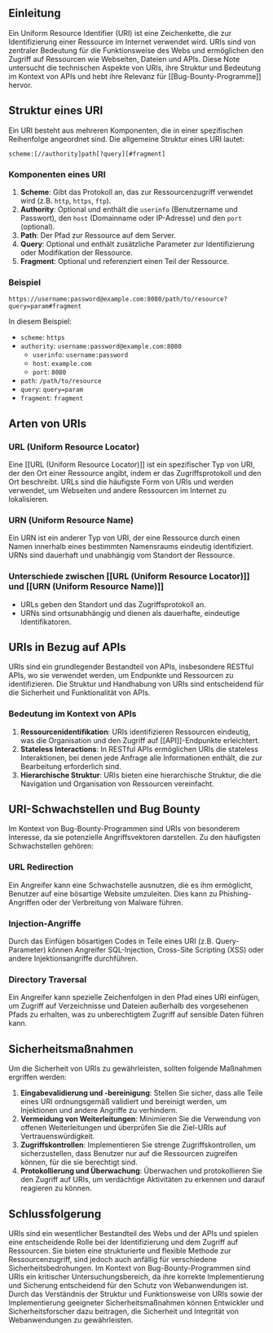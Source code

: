 
## Einleitung

Ein Uniform Resource Identifier (URI) ist eine Zeichenkette, die zur Identifizierung einer Ressource im Internet verwendet wird. URIs sind von zentraler Bedeutung für die Funktionsweise des Webs und ermöglichen den Zugriff auf Ressourcen wie Webseiten, Dateien und APIs. Diese Note untersucht die technischen Aspekte von URIs, ihre Struktur und Bedeutung im Kontext von APIs und hebt ihre Relevanz für [[Bug-Bounty-Programme]] hervor.

## Struktur eines URI

Ein URI besteht aus mehreren Komponenten, die in einer spezifischen Reihenfolge angeordnet sind. Die allgemeine Struktur eines URI lautet:

```
scheme:[//authority]path[?query][#fragment]
```

### Komponenten eines URI

1. **Scheme**: Gibt das Protokoll an, das zur Ressourcenzugriff verwendet wird (z.B. `http`, `https`, `ftp`).
2. **Authority**: Optional und enthält die `userinfo` (Benutzername und Passwort), den `host` (Domainname oder IP-Adresse) und den `port` (optional).
3. **Path**: Der Pfad zur Ressource auf dem Server.
4. **Query**: Optional und enthält zusätzliche Parameter zur Identifizierung oder Modifikation der Ressource.
5. **Fragment**: Optional und referenziert einen Teil der Ressource.

### Beispiel

```
https://username:password@example.com:8080/path/to/resource?query=param#fragment
```

In diesem Beispiel:
- `scheme`: `https`
- `authority`: `username:password@example.com:8080`
  - `userinfo`: `username:password`
  - `host`: `example.com`
  - `port`: `8080`
- `path`: `/path/to/resource`
- `query`: `query=param`
- `fragment`: `fragment`

## Arten von URIs

### URL (Uniform Resource Locator)

Eine [[URL (Uniform Resource Locator)]] ist ein spezifischer Typ von URI, der den Ort einer Ressource angibt, indem er das Zugriffsprotokoll und den Ort beschreibt. URLs sind die häufigste Form von URIs und werden verwendet, um Webseiten und andere Ressourcen im Internet zu lokalisieren.

### URN (Uniform Resource Name)

Ein URN ist ein anderer Typ von URI, der eine Ressource durch einen Namen innerhalb eines bestimmten Namensraums eindeutig identifiziert. URNs sind dauerhaft und unabhängig vom Standort der Ressource.

### Unterschiede zwischen [[URL (Uniform Resource Locator)]] und [[URN (Uniform Resource Name)]]

- URLs geben den Standort und das Zugriffsprotokoll an.
- URNs sind ortsunabhängig und dienen als dauerhafte, eindeutige Identifikatoren.

## URIs in Bezug auf APIs

URIs sind ein grundlegender Bestandteil von APIs, insbesondere RESTful APIs, wo sie verwendet werden, um Endpunkte und Ressourcen zu identifizieren. Die Struktur und Handhabung von URIs sind entscheidend für die Sicherheit und Funktionalität von APIs.

### Bedeutung im Kontext von APIs

1. **Ressourcenidentifikation**: URIs identifizieren Ressourcen eindeutig, was die Organisation und den Zugriff auf [[API]]-Endpunkte erleichtert.
2. **Stateless Interactions**: In RESTful APIs ermöglichen URIs die stateless Interaktionen, bei denen jede Anfrage alle Informationen enthält, die zur Bearbeitung erforderlich sind.
3. **Hierarchische Struktur**: URIs bieten eine hierarchische Struktur, die die Navigation und Organisation von Ressourcen vereinfacht.

## URI-Schwachstellen und Bug Bounty

Im Kontext von Bug-Bounty-Programmen sind URIs von besonderem Interesse, da sie potenzielle Angriffsvektoren darstellen. Zu den häufigsten Schwachstellen gehören:

### URL Redirection

Ein Angreifer kann eine Schwachstelle ausnutzen, die es ihm ermöglicht, Benutzer auf eine bösartige Website umzuleiten. Dies kann zu Phishing-Angriffen oder der Verbreitung von Malware führen.

### Injection-Angriffe

Durch das Einfügen bösartigen Codes in Teile eines URI (z.B. Query-Parameter) können Angreifer SQL-Injection, Cross-Site Scripting (XSS) oder andere Injektionsangriffe durchführen.

### Directory Traversal

Ein Angreifer kann spezielle Zeichenfolgen in den Pfad eines URI einfügen, um Zugriff auf Verzeichnisse und Dateien außerhalb des vorgesehenen Pfads zu erhalten, was zu unberechtigtem Zugriff auf sensible Daten führen kann.

## Sicherheitsmaßnahmen

Um die Sicherheit von URIs zu gewährleisten, sollten folgende Maßnahmen ergriffen werden:

1. **Eingabevalidierung und -bereinigung**: Stellen Sie sicher, dass alle Teile eines URI ordnungsgemäß validiert und bereinigt werden, um Injektionen und andere Angriffe zu verhindern.
2. **Vermeidung von Weiterleitungen**: Minimieren Sie die Verwendung von offenen Weiterleitungen und überprüfen Sie die Ziel-URIs auf Vertrauenswürdigkeit.
3. **Zugriffskontrollen**: Implementieren Sie strenge Zugriffskontrollen, um sicherzustellen, dass Benutzer nur auf die Ressourcen zugreifen können, für die sie berechtigt sind.
4. **Protokollierung und Überwachung**: Überwachen und protokollieren Sie den Zugriff auf URIs, um verdächtige Aktivitäten zu erkennen und darauf reagieren zu können.

## Schlussfolgerung

URIs sind ein wesentlicher Bestandteil des Webs und der APIs und spielen eine entscheidende Rolle bei der Identifizierung und dem Zugriff auf Ressourcen. Sie bieten eine strukturierte und flexible Methode zur Ressourcenzugriff, sind jedoch auch anfällig für verschiedene Sicherheitsbedrohungen. Im Kontext von Bug-Bounty-Programmen sind URIs ein kritischer Untersuchungsbereich, da ihre korrekte Implementierung und Sicherung entscheidend für den Schutz von Webanwendungen ist. Durch das Verständnis der Struktur und Funktionsweise von URIs sowie der Implementierung geeigneter Sicherheitsmaßnahmen können Entwickler und Sicherheitsforscher dazu beitragen, die Sicherheit und Integrität von Webanwendungen zu gewährleisten.